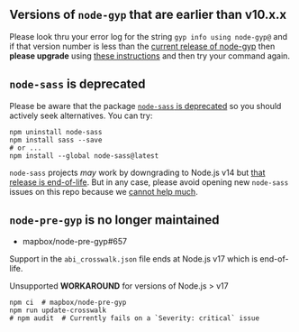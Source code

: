 ## Versions of `node-gyp` that are earlier than v10.x.x

Please look thru your error log for the string `gyp info using node-gyp@` and if that version number is less than the [current release of node-gyp](https://github.com/nodejs/node-gyp/releases) then __please upgrade__ using [these instructions](https://github.com/nodejs/node-gyp/blob/main/docs/Updating-npm-bundled-node-gyp.md) and then try your command again.

## `node-sass` is deprecated

Please be aware that the package [`node-sass` is deprecated](https://github.com/sass/node-sass#node-sass) so you should actively seek alternatives.  You can try:
```
npm uninstall node-sass
npm install sass --save
# or ...
npm install --global node-sass@latest
```
`node-sass` projects _may_ work by downgrading to Node.js v14 but [that release is end-of-life](https://github.com/nodejs/release#release-schedule).
But in any case, please avoid opening new `node-sass` issues on this repo because we [cannot help much](https://github.com/nodejs/node-gyp/issues?q=is%3Aissue+label%3A%22Node+Sass+--%3E+Dart+Sass%22+).

## `node-pre-gyp` is no longer maintained

* mapbox/node-pre-gyp#657

Support in the `abi_crosswalk.json` file ends at Node.js v17 which is end-of-life.

Unsupported __WORKAROUND__ for versions of Node.js > v17
```
npm ci  # mapbox/node-pre-gyp
npm run update-crosswalk
# npm audit  # Currently fails on a `Severity: critical` issue
```
